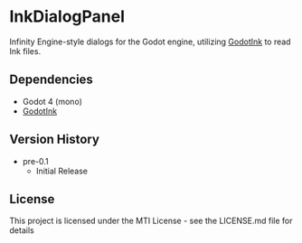 # InkDialogPanel

Infinity Engine-style dialogs for the Godot engine, utilizing [GodotInk](https://github.com/paulloz/godot-ink) to read Ink files.

## Dependencies

* Godot 4 (mono)
* [GodotInk](https://github.com/paulloz/godot-ink)

## Version History

* pre-0.1
    * Initial Release

## License

This project is licensed under the MTI License - see the LICENSE.md file for details